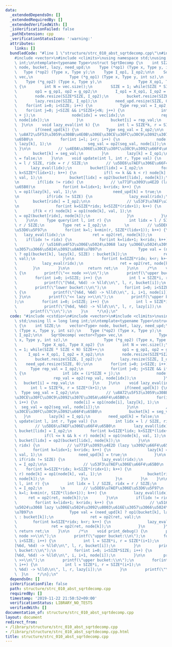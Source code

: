 ```yaml
---
data:
  _extendedDependsOn: []
  _extendedRequiredBy: []
  _extendedVerifiedWith: []
  _isVerificationFailed: false
  _pathExtension: cpp
  _verificationStatusIcon: ':warning:'
  attributes:
    links: []
  bundledCode: "#line 1 \"structure/strc_010_abst_sqrtdecomp.cpp\"\n#include <cstdio>\n\
    #include <vector>\n#include <climits>\nusing namespace std;\nusing ll = long long\
    \ int;\n\ntemplate<typename Type>\nstruct SqrtDecomp {\n    int SIZE;\n    vector<Type>\
    \ node, bucket, lazy, need_upd;\n    Type (*op1) (Type x, Type y, int sz);\n \
    \   Type (*op2) (Type x, Type y);\n    Type I_op1, I_op2;\n\n    SqrtDecomp( vector<Type>\
    \ vec,\n                Type (*g_op1) (Type x, Type y, int sz),\n            \
    \    Type (*g_op2) (Type x, Type y),\n                Type X_op1, Type X_op2)\
    \ {\n        int N = vec.size();\n        SIZE = 1; while(SIZE * SIZE < N) SIZE++;\n\
    \        op1 = g_op1, op2 = g_op2;\n        I_op1 = X_op1, I_op2 = X_op2;\n\n\
    \        node.resize(SIZE*SIZE, I_op2);\n        bucket.resize(SIZE, I_op2);\n\
    \        lazy.resize(SIZE, I_op1);\n        need_upd.resize(SIZE, 0);\n\n    \
    \    for(int i=0; i<SIZE; i++) {\n            Type rep_val = I_op2;\n        \
    \    for(int j=0; j<SIZE && i*SIZE+j<N; j++) {\n                int idx = (i*SIZE\
    \ + j);\n                node[idx] = vec[idx];\n                rep_val = op2(rep_val,\
    \ node[idx]);\n            }\n            bucket[i] = rep_val;\n        }\n  \
    \  }\n\n    void lazy_eval(int k) {\n        int l = SIZE*k, r = SIZE*(k+1);\n\
    \        if(need_upd[k]) {\n            Type seg_val = I_op2;\n\n            //\
    \ \u8A72\u5F53\u3059\u308B\u4E0B\u306E\u30CE\u30FC\u30C9\u3092\u307E\u305A\u66F4\
    \u65B0\n            for(int i=l; i<r; i++) {\n                node[i] = op1(node[i],\
    \ lazy[k], 1);\n                seg_val = op2(seg_val, node[i]);\n           \
    \ }\n\n            // \u4E0A\u306E\u30CE\u30FC\u30C9\u3092\u66F4\u65B0\n     \
    \       bucket[k] = seg_val;\n        }\n        lazy[k] = I_op1;\n        need_upd[k]\
    \ = false;\n    }\n\n    void update(int l, int r, Type val) {\n        int lidx\
    \ = l / SIZE, ridx = r / SIZE;\n        // \u5DE6\u7AEF\u306E\u66F4\u65B0\n  \
    \      lazy_eval(lidx);\n        bucket[lidx] = I_op2;\n        for(int k=SIZE*lidx;\
    \ k<SIZE*(lidx+1); k++) {\n            if(l <= k && k < r) node[k] = op1(node[k],\
    \ val, 1);\n            bucket[lidx] = op2(bucket[lidx], node[k]);\n        }\n\
    \n        if(lidx != ridx) {\n            // \u771F\u3093\u4E2D (lazy \u3092\u66F4\
    \u65B0)\n            for(int k=lidx+1; k<ridx; k++) {\n                lazy[k]\
    \ = op1(lazy[k], val, 1);\n                need_upd[k] = true;\n            }\n\
    \n            if(ridx != SIZE) {\n                lazy_eval(ridx);\n         \
    \       bucket[ridx] = I_op2;\n\n                // \u53F3\u7AEF\u306E\u66F4\u65B0\
    \n                for(int k=SIZE*ridx; k<SIZE*(ridx+1); k++) {\n             \
    \       if(k < r) node[k] = op1(node[k], val, 1);\n                    bucket[ridx]\
    \ = op2(bucket[ridx], node[k]);\n                }\n            }\n        }\n\
    \    }\n\n    Type query(int l, int r) {\n        int lidx = l / SIZE, ridx =\
    \ r / SIZE;\n        Type ret = I_op2;\n        \n        // \u5DE6\u7AEF\u306E\
    \u53D6\u5F97\n        for(int k=l; k<min(r, SIZE*(lidx+1)); k++) {\n         \
    \   lazy_eval(lidx);\n            ret = op2(ret, node[k]);\n        }\n\n    \
    \    if(lidx != ridx) {\n            for(int k=lidx+1; k<ridx; k++) {\n      \
    \          // \u5168\u4F53\u306E\u5024\u3068 lazy \u306E\u5024\u3092\u8003\u616E\
    \u3057\u3066\u5024\u3092\u8A08\u7B97\n                Type val = (need_upd[k]\
    \ ? op1(bucket[k], lazy[k], SIZE) : bucket[k]);\n                ret = op2(ret,\
    \ val);\n            }\n\n            for(int k=SIZE*ridx; k<r; k++) {\n     \
    \           lazy_eval(ridx);\n                ret = op2(ret, node[k]);\n     \
    \       }\n        }\n\n        return ret;\n    }\n\n    /*\n    void print_debug()\
    \ {\n        printf(\"<< node >>\\n\");\n        printf(\"upper bucket:\\n\");\n\
    \        for(int i=0; i<SIZE; i++) {\n            int l = SIZE*i, r = SIZE*(i+1);\n\
    \            printf(\"[%6d, %6d) -> %lld\\n\", l, r, bucket[i]);\n        }\n\
    \        printf(\"lower bucket:\\n\");\n        for(int i=0; i<SIZE*SIZE; i++)\
    \ {\n            printf(\"[%6d, %6d) -> %lld\\n\", i, i+1, node[i]);\n       \
    \ }\n\n        printf(\"<< lazy >>\\n\");\n        printf(\"upper bucket:\\n\"\
    );\n        for(int i=0; i<SIZE; i++) {\n            int l = SIZE*i, r = SIZE*(i+1);\n\
    \            printf(\"[%6d, %6d) -> %lld\\n\", l, r, lazy[i]);\n        }\n  \
    \      printf(\"\\n\");\n    }\n    */\n};\n"
  code: "#include <cstdio>\n#include <vector>\n#include <climits>\nusing namespace\
    \ std;\nusing ll = long long int;\n\ntemplate<typename Type>\nstruct SqrtDecomp\
    \ {\n    int SIZE;\n    vector<Type> node, bucket, lazy, need_upd;\n    Type (*op1)\
    \ (Type x, Type y, int sz);\n    Type (*op2) (Type x, Type y);\n    Type I_op1,\
    \ I_op2;\n\n    SqrtDecomp( vector<Type> vec,\n                Type (*g_op1) (Type\
    \ x, Type y, int sz),\n                Type (*g_op2) (Type x, Type y),\n     \
    \           Type X_op1, Type X_op2) {\n        int N = vec.size();\n        SIZE\
    \ = 1; while(SIZE * SIZE < N) SIZE++;\n        op1 = g_op1, op2 = g_op2;\n   \
    \     I_op1 = X_op1, I_op2 = X_op2;\n\n        node.resize(SIZE*SIZE, I_op2);\n\
    \        bucket.resize(SIZE, I_op2);\n        lazy.resize(SIZE, I_op1);\n    \
    \    need_upd.resize(SIZE, 0);\n\n        for(int i=0; i<SIZE; i++) {\n      \
    \      Type rep_val = I_op2;\n            for(int j=0; j<SIZE && i*SIZE+j<N; j++)\
    \ {\n                int idx = (i*SIZE + j);\n                node[idx] = vec[idx];\n\
    \                rep_val = op2(rep_val, node[idx]);\n            }\n         \
    \   bucket[i] = rep_val;\n        }\n    }\n\n    void lazy_eval(int k) {\n  \
    \      int l = SIZE*k, r = SIZE*(k+1);\n        if(need_upd[k]) {\n          \
    \  Type seg_val = I_op2;\n\n            // \u8A72\u5F53\u3059\u308B\u4E0B\u306E\
    \u30CE\u30FC\u30C9\u3092\u307E\u305A\u66F4\u65B0\n            for(int i=l; i<r;\
    \ i++) {\n                node[i] = op1(node[i], lazy[k], 1);\n              \
    \  seg_val = op2(seg_val, node[i]);\n            }\n\n            // \u4E0A\u306E\
    \u30CE\u30FC\u30C9\u3092\u66F4\u65B0\n            bucket[k] = seg_val;\n     \
    \   }\n        lazy[k] = I_op1;\n        need_upd[k] = false;\n    }\n\n    void\
    \ update(int l, int r, Type val) {\n        int lidx = l / SIZE, ridx = r / SIZE;\n\
    \        // \u5DE6\u7AEF\u306E\u66F4\u65B0\n        lazy_eval(lidx);\n       \
    \ bucket[lidx] = I_op2;\n        for(int k=SIZE*lidx; k<SIZE*(lidx+1); k++) {\n\
    \            if(l <= k && k < r) node[k] = op1(node[k], val, 1);\n           \
    \ bucket[lidx] = op2(bucket[lidx], node[k]);\n        }\n\n        if(lidx !=\
    \ ridx) {\n            // \u771F\u3093\u4E2D (lazy \u3092\u66F4\u65B0)\n     \
    \       for(int k=lidx+1; k<ridx; k++) {\n                lazy[k] = op1(lazy[k],\
    \ val, 1);\n                need_upd[k] = true;\n            }\n\n           \
    \ if(ridx != SIZE) {\n                lazy_eval(ridx);\n                bucket[ridx]\
    \ = I_op2;\n\n                // \u53F3\u7AEF\u306E\u66F4\u65B0\n            \
    \    for(int k=SIZE*ridx; k<SIZE*(ridx+1); k++) {\n                    if(k <\
    \ r) node[k] = op1(node[k], val, 1);\n                    bucket[ridx] = op2(bucket[ridx],\
    \ node[k]);\n                }\n            }\n        }\n    }\n\n    Type query(int\
    \ l, int r) {\n        int lidx = l / SIZE, ridx = r / SIZE;\n        Type ret\
    \ = I_op2;\n        \n        // \u5DE6\u7AEF\u306E\u53D6\u5F97\n        for(int\
    \ k=l; k<min(r, SIZE*(lidx+1)); k++) {\n            lazy_eval(lidx);\n       \
    \     ret = op2(ret, node[k]);\n        }\n\n        if(lidx != ridx) {\n    \
    \        for(int k=lidx+1; k<ridx; k++) {\n                // \u5168\u4F53\u306E\
    \u5024\u3068 lazy \u306E\u5024\u3092\u8003\u616E\u3057\u3066\u5024\u3092\u8A08\
    \u7B97\n                Type val = (need_upd[k] ? op1(bucket[k], lazy[k], SIZE)\
    \ : bucket[k]);\n                ret = op2(ret, val);\n            }\n\n     \
    \       for(int k=SIZE*ridx; k<r; k++) {\n                lazy_eval(ridx);\n \
    \               ret = op2(ret, node[k]);\n            }\n        }\n\n       \
    \ return ret;\n    }\n\n    /*\n    void print_debug() {\n        printf(\"<<\
    \ node >>\\n\");\n        printf(\"upper bucket:\\n\");\n        for(int i=0;\
    \ i<SIZE; i++) {\n            int l = SIZE*i, r = SIZE*(i+1);\n            printf(\"\
    [%6d, %6d) -> %lld\\n\", l, r, bucket[i]);\n        }\n        printf(\"lower\
    \ bucket:\\n\");\n        for(int i=0; i<SIZE*SIZE; i++) {\n            printf(\"\
    [%6d, %6d) -> %lld\\n\", i, i+1, node[i]);\n        }\n\n        printf(\"<< lazy\
    \ >>\\n\");\n        printf(\"upper bucket:\\n\");\n        for(int i=0; i<SIZE;\
    \ i++) {\n            int l = SIZE*i, r = SIZE*(i+1);\n            printf(\"[%6d,\
    \ %6d) -> %lld\\n\", l, r, lazy[i]);\n        }\n        printf(\"\\n\");\n  \
    \  }\n    */\n};\n"
  dependsOn: []
  isVerificationFile: false
  path: structure/strc_010_abst_sqrtdecomp.cpp
  requiredBy: []
  timestamp: '2019-11-22 21:50:52+09:00'
  verificationStatus: LIBRARY_NO_TESTS
  verifiedWith: []
documentation_of: structure/strc_010_abst_sqrtdecomp.cpp
layout: document
redirect_from:
- /library/structure/strc_010_abst_sqrtdecomp.cpp
- /library/structure/strc_010_abst_sqrtdecomp.cpp.html
title: structure/strc_010_abst_sqrtdecomp.cpp
---
```

